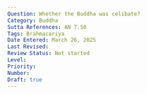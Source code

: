 ```yaml
---
Question: Whether the Buddha was celibate?
Category: Buddha
Sutta References: AN 7.50
Tags: Brahmacariya
Date Entered: March 26, 2025
Last Revised:
Review Status: Not started
Level: 
Priority: 
Number: 
Draft: true
---
```

